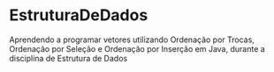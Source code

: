 # EstruturaDeDados
Aprendendo a programar vetores utilizando Ordenação por Trocas, Ordenação por Seleção e Ordenação por Inserção em Java, durante a disciplina de Estrutura de Dados
